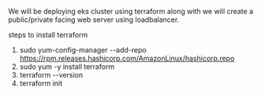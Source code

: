 We will be deploying eks cluster using terraform along with we will create a public/private facing web server using loadbalancer.

steps to install terraform 

1) sudo yum-config-manager --add-repo https://rpm.releases.hashicorp.com/AmazonLinux/hashicorp.repo
2) sudo yum -y install terraform
3) terraform --version
4) terraform init
